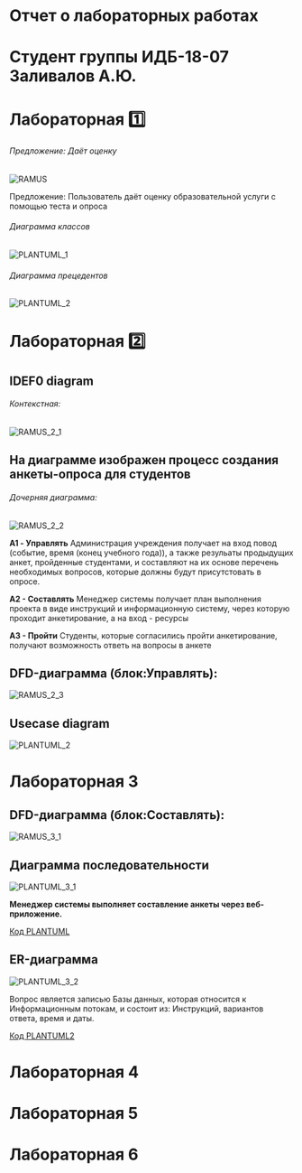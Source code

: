 # Отчет о лабораторных работах
# Студент группы ИДБ-18-07 Заливалов А.Ю.
# Лабораторная :one:

###### Предложение: Даёт оценку

![RAMUS](lab1/01_A0.png)

Предложение: Пользователь даёт оценку образовательной услуги с помощью теста и опроса

###### Диаграмма классов

![PLANTUML_1](lab1/RP11IiD068NNdLFyTANW8MgzW3lNGpBOq6b6Pb9SYD0ae1j119UYLuXAgIZ6Axp_HhuG5owwol-__tllXPcboiPglV8cBOlomaQxaipRbEJAJEOsMvx7i2xpa-13bBD5KJapEOunN8xAt1CX66Bkud_fsemfKxoWnvVUOSVl6pfji1tsgTWafsmHFED7D-YrFfBXghKs1ez47xGHwZTq.png)

###### Диаграмма прецедентов

![PLANTUML_2](lab1/fP4nIyD068RdtgyuCkbGCBj8K-T0DkSZETlGD2Tt5noiO2Cu2Q8uAxYuba9HMXh_mdV_oBTS6x9t2FVc-Tvxk4i6nWfjgsd1p2GlRuGMKovIgpI_OxsXI2SZhQeokrG5qDKujvBr8gtLhIV30XKKbSwaxgBxZgyoCXL67cqivBNbLd6TZyQMPxcMgSrLoVnvapCk30_ecr.png)

# Лабораторная :two:

## IDEF0 diagram
###### Контекстная:
![RAMUS_2_1](lab2/01_A0.png)

## На диаграмме изображен процесс создания анкеты-опроса для студентов
###### Дочерняя диаграмма:
![RAMUS_2_2](lab2/02_A0.png)

**A1 - Управлять**
Администрация учреждения получает на вход повод (событие, время (конец учебного года)), а также резульаты продыдущих анкет, пройденные студентами, и составляют на их основе перечень необходимых вопросов, которые должны будут присутстовать в опросе.

**А2 - Составлять**
Менеджер системы получает план выполнения проекта в виде инструкций и информационную систему, через которую проходит анкетирование, а на вход - ресурсы

**А3 - Пройти**
Студенты, которые согласились пройти анкетирование, получают возможность ответь на вопросы в анкете

## DFD-диаграмма (блок:Управлять):
![RAMUS_2_3](lab2/03_A1.png)

## Usecase diagram
![PLANTUML_2](lab2/fL4zIyD069vxl-8bamu5Vu18M-T2DkSZETlGD2UNAmvMQ5Lq4UheAWwkHOm4Q-9VUEyV-SHhItQ796-UZoTFtklbLXexcwOYdoJPXJHoIZAosj2Lw0naD1aPFSlYKvq2EXidLebEtnXzwP512Wc4siJAjA7hLjuiLv7CrRyJKtLkoMeooMXiAKwCYcoYC-7xXaSaSmhuZGlUSCtlU7u5.png)

# Лабораторная 3

## DFD-диаграмма (блок:Составлять):
![RAMUS_3_1](lab3/04_A2.png)

## Диаграмма последовательности
![PLANTUML_3_1](lab3/VL91JiD03BplAwpUym4EgBm4BII7Ig69aWqIjpOSwG4g92u8lh113Qee2L_m_eYnrT2YI3rircjxPknHfgMpXQjkKcElNLRGX5-vvGvdmv_SXWM59M_3CjH8VOU72TcIgZ8fp5LMpMDRt06oHgs9-2SiUCixxe441-9MsssUcsJkPavwd_ZvZFWHvI_Gr-or9RRE_klvorwagJ4YID6v.png)

**Менеджер системы выполняет составление анкеты через веб-приложение.**

[Код PLANTUML](lab3/UML.txt)


## ER-диаграмма
![PLANTUML_3_2](lab3/JL2xJiCm59thhx0w8lKF64hBmiW2iqaCjUh4rRKZ1a1gosCfKYKM-8nGjI9KVVp2zHznKpSXYwrxxZd7vxXhdG2N9PhPeKf70aJ28osivG-irHFHy0vCbiPzemtmwu5oahNE0CnzG7gQA4Gq44jeGa-C1Pk-IHqOVP7U6YuiR-CNRlqBxlmODvZxDonmXrl2PlZBSK-BAG7hTgK_5qu4.png)

Вопрос является записью Базы данных, которая относится к Информационным потокам, и состоит из: Инструкций, вариантов ответа, время и даты.

[Код PLANTUML2](lab3/UML2.txt)

# Лабораторная 4
# Лабораторная 5
# Лабораторная 6
